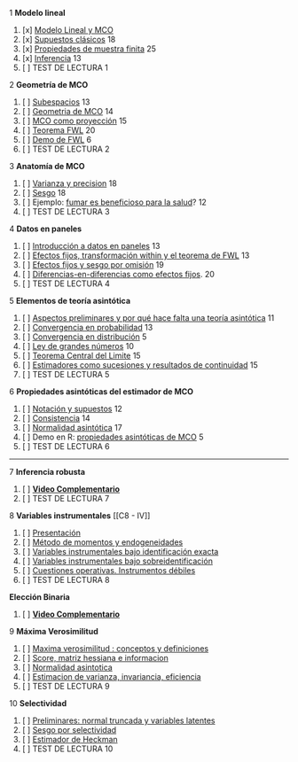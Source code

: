 
1 **Modelo lineal**
1. [x] [Modelo Lineal y MCO](https://www.youtube.com/watch?v=czZEMGlGIrY) 
2. [x] [Supuestos clásicos](https://www.youtube.com/watch?v=mec3YDJGQdE) 18
3. [x] [Propiedades de muestra finita](https://www.youtube.com/watch?v=YSB-1PoD1D8) 25
4. [x] [Inferencia](https://www.youtube.com/watch?v=K8ZUrCqqK9c) 13
5. [ ] TEST DE LECTURA 1

2 **Geometría de MCO**
1. [ ] [Subespacios](https://www.youtube.com/watch?v=RGrf2vB9Zg0) 13
2. [ ] [Geometria de MCO](https://www.youtube.com/watch?v=1OUDPEjnt6s&t=18s) 14
3. [ ] [MCO como proyección](https://www.youtube.com/watch?v=_GLyidUNTlk) 15
4. [ ] [Teorema FWL](https://www.youtube.com/watch?v=l1ouk3ZGtSo) 20
5. [ ] [Demo de FWL](https://www.loom.com/share/11c1a06c35cf41bda390d15f6155cd47) 6
6. [ ] TEST DE LECTURA 2

3 **Anatomía de MCO**
1. [ ] [Varianza y precision](https://www.youtube.com/watch?v=Dcl2pg4me-s) 18
2. [ ] [Sesgo](https://www.youtube.com/watch?v=oyS_I5c0Mmc) 18
3. [ ] Ejemplo: [fumar es beneficioso para la salud](https://www.youtube.com/watch?v=i3CDJ6cXNfo)?  12
4. [ ] TEST DE LECTURA 3

4 **Datos en paneles**
1. [ ] [Introducción a datos en paneles](https://www.youtube.com/watch?v=mhpX7n8o2bc&t=5s)  13
2. [ ] [Efectos fijos, transformación within y el teorema de FWL](https://www.youtube.com/watch?v=x9CZx7epeZ0&t=7s) 13
3. [ ] [Efectos fijos y sesgo por omisión](https://www.youtube.com/watch?v=VapGFcgbW1g) 19
4. [ ] [Diferencias-en-diferencias como efectos fijos](https://www.youtube.com/watch?v=peZ9pgllrxQ&t=10s).  20
5. [ ] TEST DE LECTURA 4

5 **Elementos de teoría asintótica**
1. [ ] [Aspectos preliminares y por qué hace falta una teoría asintótica](https://www.youtube.com/watch?v=rVrVjK-GmRw) 11
2. [ ] [Convergencia en probabilidad](https://www.youtube.com/watch?v=3C7HoDGf4HM) 13
3. [ ] [Convergencia en distribución](https://www.youtube.com/watch?v=5bi3u4cUnUY) 5 
4. [ ] [Ley de grandes números](https://www.youtube.com/watch?v=RjWid7jk--o) 10
5. [ ] [Teorema Central del Limite](https://www.youtube.com/watch?v=32hL9A-7iA0) 15 
6. [ ] [Estimadores como sucesiones y resultados de continuidad](https://www.youtube.com/watch?v=G0Byteg7KNQ) 15
7. [ ] TEST DE LECTURA 5

6 **Propiedades asintóticas del estimador de MCO** 
1. [ ] [Notación y supuestos](https://www.youtube.com/watch?v=wn65pp543zA) 12
2. [ ] [Consistencia](https://www.youtube.com/watch?v=jpwTmfJe0qs) 14 
3. [ ] [Normalidad asintótica](https://www.youtube.com/watch?v=Dwk39qEPiJY) 17
4. [ ] Demo en R: [propiedades asintóticas de MCO](https://www.loom.com/share/a8d7dc9d587542eba3580d3738d81ab5) 5
5. [ ] TEST DE LECTURA 6


---

7 **Inferencia robusta**
1. [ ] **[Video Complementario](https://www.youtube.com/watch?v=Ef2dRxgZ-Ws)**
2. [ ] TEST DE LECTURA 7


8 **Variables instrumentales** [[C8 - IV]]
1. [ ] [Presentación](https://www.youtube.com/watch?v=Kl1AMk4yalE&t=14s)
2. [ ] [Método de momentos y endogeneidades](https://www.youtube.com/watch?v=Y-f4-UIcroc&t=10s)
3. [ ] [Variables instrumentales bajo identificación exacta](https://www.youtube.com/watch?v=K9LsTHtrQCo)
4. [ ] [Variables instrumentales bajo sobreidentificación](https://www.youtube.com/watch?v=BImjPy578mI)
5. [ ] [Cuestiones operativas. Instrumentos débiles](https://www.youtube.com/watch?v=0VUhw2EywRQ&t=21s)
6. [ ] TEST DE LECTURA 8

**Elección Binaria**
1. [ ]  **[Video Complementario](https://www.youtube.com/watch?v=SQsWr7sZtwY)**

9 **Máxima Verosimilitud**
1. [ ] [Maxima verosimilitud : conceptos y definiciones](https://www.youtube.com/watch?v=G-ophY4FjSU&t=216s)
2. [ ] [Score, matriz hessiana e informacion](https://www.youtube.com/watch?v=i-WkF3axkT0)
3. [ ] [Normalidad asintotica](https://www.youtube.com/watch?v=NAzolpdxSog)
4. [ ] [Estimacion de varianza, invariancia, eficiencia](https://www.youtube.com/watch?v=D_6sM-DGWlc)
5. [ ] TEST DE LECTURA 9

10 **Selectividad**
1. [ ] [Preliminares: normal truncada y variables latentes](https://www.youtube.com/watch?v=CdYxOWt4VsQ)
2. [ ] [Sesgo por selectividad](https://www.youtube.com/watch?v=wVid84fHYCY) 
3. [ ] [Estimador de Heckman](https://www.youtube.com/watch?v=5Rsil6sUZ_4)
4. [ ] TEST DE LECTURA 10